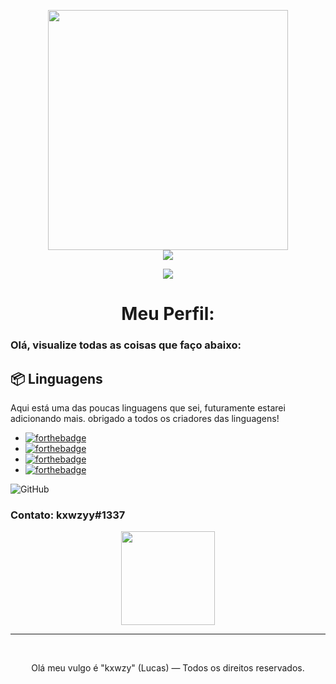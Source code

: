 <p align="center">
<img height="384" src="https://imgur.com/pNticQl.png">
<br>
<a href="https://discordapp.com/"><img src="https://img.shields.io/badge/%3Ckxwzyy%3E%20-%237289DA.svg?&style=for-the-badge&logo=discord&logoColor=white"></a>
</p>
<p align="center">
<a href="https://twitter.com/intent/user?screen_name=kxwzyy"><img src="https://img.shields.io/twitter/url/https/twitter.com/intent/user.svg?label=Seguir%20kxwzyy&style=social"></a>
<h1 align="center">Meu Perfil:</h1>

<p align="center">

### Olá, visualize todas as coisas que faço abaixo:

## 📦 Linguagens

Aqui está uma das poucas linguagens que sei, futuramente estarei adicionando mais. obrigado a todos os criadores das linguagens!


* [![forthebadge](https://img.shields.io/badge/javascript%20-%23323330.svg?&style=for-the-badge&logo=javascript&logoColor=%23F7DF1E)](https://pt.wikipedia.org/wiki/JavaScript)
* [![forthebadge](https://img.shields.io/badge/c++%20-%2300599C.svg?&style=for-the-badge&logo=c%2B%2B&ogoColor=white)](https://pt.wikipedia.org/wiki/C%2B%2B)
* [![forthebadge](https://img.shields.io/badge/python%20-%2314354C.svg?&style=for-the-badge&logo=python&logoColor=white)](https://www.python.org/)
* [![forthebadge](https://img.shields.io/badge/html5%20-%23E34F26.svg?&style=for-the-badge&logo=html5&logoColor=white)](https://pt.wikipedia.org/wiki/HTML5)

![GitHub](https://github-readme-stats.vercel.app/api?username=kxwzyy&show_icons=true&theme=radical)

### Contato: kxwzyy#1337

<p align="center">
<img height="150" src="https://imgur.com/0e1a2m5.png">
<br>

<hr>
<br>
<p align="center">Olá meu vulgo é "kxwzy" (Lucas) — Todos os direitos reservados.</p>
